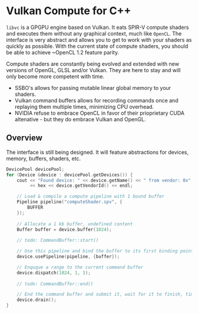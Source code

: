 # Vulkan Compute for C++
```libvc``` is a GPGPU engine based on Vulkan. It eats SPIR-V compute shaders and executes them without any graphical context, much like ```OpenCL```. The interface is very abstract and allows you to get to work with your shaders as quickly as possible. With the current state of compute shaders, you should be able to achieve ~OpenCL 1.2 feature parity.

Compute shaders are constantly being evolved and extended with new versions of OpenGL, GLSL and/or Vulkan. They are here to stay and will only become more competent with time.

* SSBO's allows for passing mutable linear global memory to your shaders.
* Vulkan command buffers allows for recording commands once and replaying them multiple times, minimizing CPU overhead.
* NVIDIA refuse to embrace OpenCL in favor of their prioprietary CUDA altenative - but they do embrace Vulkan and OpenGL.

## Overview
The interface is still being designed. It will feature abstractions for devices, memory, buffers, shaders, etc.

```c++
DevicePool devicePool;
for (Device &device : devicePool.getDevices()) {
    cout << "Found device: " << device.getName() << " from vendor: 0x"
         << hex << device.getVendorId() << endl;

    // Load & compile a compute pipeline with 1 bound buffer
    Pipeline pipeline("computeShader.spv", {
        BUFFER
    });
    
    // Allocate a 1 kb buffer, undefined content
    Buffer buffer = device.buffer(1024);
    
    // todo: CommandBuffer::start()

    // Use this pipeline and bind the buffer to its first binding point    
    device.usePipeline(pipeline, {buffer});

    // Enquque a range to the current command buffer
    device.dispatch(1024, 1, 1);
    
    // todo: CommandBuffer::end()

    // End the command buffer and submit it, wait for it to finish, time it
    device.drain();
}
```
